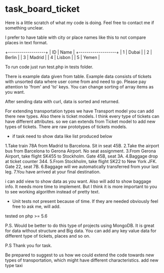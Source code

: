 # task_board_ticket
Here is a little scratch of what my code is doing. Feel free to contact me if something unclear.

I prefer to have table with city or place names like this to not compare places in text format.
 
+-------------------+
| ID |   Name       |
+-------------------+
| 1  |  Dubai       |
| 2  |  Berlin      |
| 3  |  Madrid      |
| 4  |  Lisbon      |
| 5  |  Yemen       |

To run code just run test.php in tests folder.

There is example data given from table.
Example data consists of tickets with unsorted data where user come from and need to go.
Please pay attention to 'from' and 'to' keys. You can change sorting of array items as you want.

After sending data with curl, data is sorted and returned. 

For extending transportation types we have Transport model you can add there new types.
Also there is ticket models. I think every type of tickets can have different attributes.
so we can extends from Ticket model to add new types of tickets. There are raw prototypes of tickets models.

- if task need to show data like list produced below

1.Take train 78A from Madrid to Barcelona. Sit in seat 45B.
2.Take the airport bus from Barcelona to Gerona Airport. No seat assignment.
3.From Gerona Airport, take flight SK455 to Stockholm. Gate 45B, seat 3A.
4.Baggage drop at ticket counter 344.
5.From Stockholm, take flight SK22 to New York JFK. Gate 22, seat 7B.
6.Baggage will we automatically transferred from your last leg.
7.You have arrived at your final destination.


 i can add view to show data as you want. Also will add to show baggage info. It needs more time to implement.
But I think it is more important to you to see working algorithm instead of pretty text.
- Unit tests not present because of time. If they are needed obviously feel free to ask me, will add.

tested on php >= 5.6

P.S. Would be better to do this type of projects using MongoDB. It is great for data without structure and Big data.
You can add any key value data for different type of tickets, places and so on.

P.S Thank you for task.




Be prepared to suggest to us how we could extend the code towards new types of transportation, which might have different
characteristics.
add new type taxi
